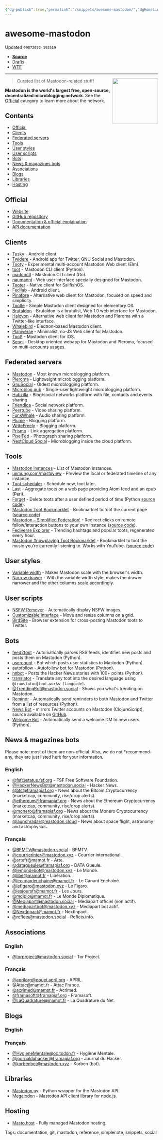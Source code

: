 ```yaml
---
{"dg-publish":true,"permalink":"/snippets/awesome-mastodon/","dgHomeLink":true,"dgPassFrontmatter":false}
---
```


# awesome-mastodon
Updated `09072022-193519`

- [**Source**](https://github.com/tleb/awesome-mastodon)
- [Drafts](drafts://open?uuid=CAABBB06-186C-437D-BC30-65844BDBEC2B)
- [WTF](https://davidblue.wtf/drafts/CAABBB06-186C-437D-BC30-65844BDBEC2B.html)

---

[<img src="https://rawgit.com/tleb/awesome-mastodon/master/mastodon-logo.svg" align="right" width="150">](https://joinmastodon.org)

> Curated list of Mastodon-related stuff!

**Mastodon is the world's largest free, open-source, decentralized microblogging network**. See the [Official](#official) category to learn more about the network.

## Contents

- [Official](#official)
- [Clients](#clients)
- [Federated servers](#federated-servers)
- [Tools](#tools)
- [User styles](#user-styles)
- [User scripts](#user-scripts)
- [Bots](#bots)
- [News & magazines bots](#news--magazines-bots)
- [Associations](#associatons)
- [Blogs](#blogs)
- [Libraries](#libraries)
- [Hosting](#hosting)

## Official

- [Website](https://joinmastodon.org)
- [GitHub repository](https://github.com/tootsuite/mastodon)
- [Documentation & official explaination](https://docs.joinmastodon.org/)
- [API documentation](https://docs.joinmastodon.org/client/intro/)

## Clients

- [Tusky](https://play.google.com/store/apps/details?id=com.keylesspalace.tusky) - Android client.
- [Twidere](https://f-droid.org/packages/org.mariotaku.twidere/) - Android app for Twitter, GNU Social and Mastodon.
- [Tooty](https://github.com/n1k0/tooty) - Experimental multi-account Mastodon Web client (Elm).
- [toot](https://github.com/ihabunek/toot) - Mastodon CLI client (Python).
- [madonctl](https://github.com/McKael/madonctl) - Mastodon CLI client (Go).
- [naumanni](https://github.com/naumanni/naumanni) - Web user interface specially designed for Mastodon.
- [Tooter](https://github.com/dysk0/harbour-tooter) - Native client for SailfishOS.
- [Fedilab](https://framagit.org/tom79/fedilab) - Android client.
- [Pinafore](https://github.com/nolanlawson/pinafore) - Alternative web client for Mastodon, focused on speed and simplicity.
- [Tootle](https://github.com/bleakgrey/tootle) - Simple Mastodon client designed for elementary OS.
- [Brutaldon](https://git.carcosa.net/jmcbray/brutaldon) - Brutaldon is a brutalist, Web 1.0 web interface for Mastodon.
- [Halcyon](https://notabug.org/halcyon-suite/halcyon) - Alternative web client for Mastodon and Pleroma with a Twitter-like interface.
- [Whalebird](https://whalebird.social/en/desktop/contents) - Electron-based Mastodon client.
- [Planiverse](https://git.mulligrubs.me/planiverse/) - Minimalist, no-JS Web client for Mastodon.
- [Toot!](https://apps.apple.com/us/app/toot/id1229021451) - Mastodon client for iOS.
- [Sengi](https://nicolasconstant.github.io/sengi/) - Desktop oriented webapp for Mastodon and Pleroma, focused on multi-accounts usages.

## Federated servers

- [Mastodon](https://joinmastodon.org/) - Most known microblogging platform.
- [Pleroma](https://pleroma.social/) - Lightweight microblogging platform.
- [GnuSocial](https://gnu.io/social/) - Oldest microblogging platform.
- [Microblog.pub](https://microblog.pub/) - Single-user lightweight microblogging platform.
- [Hubzilla](https://zotlabs.org/page/hubzilla/hubzilla-project) - Blog/social networks platform with file, contacts and events sharing.
- [Friendica](https://friendi.ca/) - Social network platform.
- [Peertube](https://joinpeertube.org/) - Video sharing platform.
- [FunkWhale](https://funkwhale.audio/) - Audio sharing platform.
- [Plume](https://joinplu.me/) - Blogging platform.
- [WriteFreely](https://writefreely.org/) - Blogging platform.
- [Prismo](https://gitlab.com/prismosuite/prismo) - Link aggregation platform.
- [PixelFed](https://pixelfed.org/) - Photograph sharing platform.
- [NextCloud Social](https://apps.nextcloud.com/apps/social) - Microblogging inside the cloud platform.

## Tools

- [Mastodon instances](https://instances.social/list) - List of Mastodon instances.
- [unmung.com/mastoview](http://www.unmung.com/mastoview) - Preview the local or federated timeline of any instance.
- [Toot scheduler](https://scheduler.mastodon.tools/) - Schedule now, toot later.
- [Last](https://framagit.org/luc/last) - Aggregate toots on a web page providing Atom feed and an epub (Perl).
- [Forget](https://forget.codl.fr/about/) - Delete toots after a user defined period of time (Python [source code](https://github.com/codl/forget/)).
- [Mastodon Toot Bookmarklet](https://rknightuk.github.io/mastodon-toot-bookmarklet/) - Bookmarklet to toot the current page ([source code](https://github.com/rknightuk/mastodon-toot-bookmarklet/))
- [Mastodon – Simplified Federation!](https://addons.mozilla.org/firefox/addon/mastodon-simplified-federation/) - Redirect clicks on remote follow/interaction buttons to your own instance ([source code](https://github.com/rugk/mastodon-simplified-federation)).
- [Fediverse Explorer](https://fediverse.0qz.fun/) - Trending hashtags and popular toots, regenerated every hour.
- [Mastodon #nowplaying Toot Bookmarklet](https://nowplaying.resynth1943.net) - Bookmarklet to toot the music you're currently listening to. Works with YouTube. ([source code](https://github.com/resynth1943/mastodon-nowplaying-toot-bookmarklet))


## User styles

- [Variable width](https://userstyles.org/styles/139721/mastodon-glitch-soc-variable-width) - Makes Mastodon scale with the browser's width.
- [Narrow drawer](https://userstyles.org/styles/141457/mastodon-dynamic-wide-columns-narrow-drawer) - With the variable width style, makes the drawer narrower and the other columns scale accordingly.

## User scripts

- [NSFW Remover](https://greasyfork.org/fr/scripts/29228-mastodon-nsfw-remover) - Automatically display NSFW images.
- [Customizable interface](https://openuserjs.org/scripts/bl00m/Mastodon*Customizable*Interface) - Move and resize columns on a grid.
- [BirdSite](https://gitlab.com/pmorinerie/birdsite) - Browser extension for cross-posting Mastodon toots to Twitter.

## Bots

- [feed2toot](https://gitlab.com/chaica/feed2toot) - Automatically parses RSS feeds, identifies new posts and posts them on Mastodon (Python).
- [usercount](https://github.com/josefkenny/usercount) - Bot which posts user statistics to Mastodon (Python).
- [autofollow](https://github.com/gled-rs/mastodon-autofollow) - Autofollow bot for Mastodon (Python).
- [hnbot](https://github.com/raymestalez/mastodon-hnbot) - Posts the Hacker News stories with 100+ points (Python).
- [translator](https://christopher.su/projects/translator/) - Translate any toot into the desired language using `@translator@toot.works [langcode]`.
- [@TrendingBot@mastodon.social](https://mastodon.social/@TrendingBot) - Shows you what's trending on Mastodon.
- [Remindr](https://gitlab.com/chaica/remindr) - Automatically send reminders to both Mastodon and Twitter from a list of resources (Python).
- [News Bot](https://botsin.space/@newsbot) - mirrors Twitter accounts on Mastodon (ClojureScript), source available on [GitHub](https://github.com/yogthos/mastodon-bot).
- [Welcome Bot](https://github.com/indyhall/mastodon-welcome-bot) - Automatically send a welcome DM to new users (Python).

## News & magazines bots

Please note: most of them are non-official. Also, we do not *recommend- any, they are just listed here for your information.

### English

- [@fsf@status.fsf.org](https://status.fsf.org/fsf) - FSF Free Software Foundation.
- [@HackerNewsBot@mastodon.social](https://mastodon.social/@HackerNewsBot) - Hacker News.
- [@btc@framapiaf.org](https://framapiaf.org/@btc) - News about the Bitcoin Cryptocurrency (marketcap, community, rise/drop alerts).
- [@ethereum@framapiaf.org](https://framapiaf.org/@ethereum) - News about the Ethereum Cryptocurrency (marketcap, community, rise/drop alerts).
- [@monero@framapiaf.org](https://framapiaf.org/@monero) - News about the Monero Cryptocurrency (marketcap, community, rise/drop alerts).
- [@launchradar@mastodon.cloud](https://mastodon.cloud/@launchradar) - News about space flight, astronomy and astrophysics.

### Français

- [@BFMTV@mastodon.social](https://mastodon.social/@BFMTV) - BFMTV.
- [@courrierinter@mastodon.xyz](https://mastodon.xyz/@courrierinter) - Courrier international.
- [@artefr@mamot.fr](https://mamot.fr/@artefr) - Arte.
- [@datagueule@framapiaf.org](https://framapiaf.org/@datagueule) - DATA Gueule.
- [@lemondebot@mastodon.xyz](https://mastodon.xyz/@lemondebot) - Le Monde.
- [@libe@mamot.fr](https://mamot.fr/@libe) - Libération.
- [@lecanardenchaine@mamot.fr](https://mamot.fr/@lecanardenchaine) - Le Canard Enchaîné.
- [@lefigaro@mastodon.xyz](https://mastodon.xyz/@lefigaro) - Le Figaro.
- [@lesjoursfr@mamot.fr](https://mamot.fr/@lesjoursfr) - Les Jours.
- [@mdiplo@mamot.fr](https://mamot.fr/@mdiplo) - Le Monde Diplomatique.
- [@Mediapart@mastodon.social](https://mastodon.social/@Mediapart) - Mediapart officiel (non actif).
- [@mediapartbot@mastodon.xyz](https://mastodon.xyz/@mediapartbot) - Mediapart bot actif.
- [@NextInpact@mamot.fr](https://mamot.fr/@NextInpact) - NextInpact.
- [@reflets@mastodon.social](https://mastodon.social/@reflets) - Reflets.info.

## Associations

### English

- [@torproject@mastodon.social](https://mastodon.social/@torproject) - Tor Project.

### Français

- [@aprilorg@pouet.april.org](https://pouet.april.org/@aprilorg) - APRIL.
- [@Attac@mamot.fr](https://mamot.fr/@Attac) - Attac France.
- [@acrimed@mamot.fr](https://mamot.fr/@acrimed) - Acrimed.
- [@framasoft@framapiaf.org](https://framapiaf.org/@Framasoft) - Framasoft.
- [@LaQuadrature@mamot.fr](https://mamot.fr/@LaQuadrature) - La Quadrature du Net.

## Blogs

### English

### Français

- [@HygieneMentale@oc.todon.fr](https://oc.todon.fr/@HygieneMentale) - Hygiène Mentale.
- [@journalduhacker@framapiaf.org](https://framapiaf.org/@journalduhacker) - Journal du Hacker.
- [@korbenbot@mastodon.xyz](https://mastodon.xyz/@korbenbot) - Korben (bot).

## Libraries

- [Mastodon.py](https://github.com/halcy/Mastodon.py) - Python wrapper for the Mastodon API.
- [Megalodon](https://github.com/h3poteto/megalodon) - Mastodon API client library for node.js.

## Hosting

- [Masto.host](https://masto.host) - Fully managed Mastodon hosting.

Tags:
  documentation, git, mastodon, reference, simplenote, snippets, social